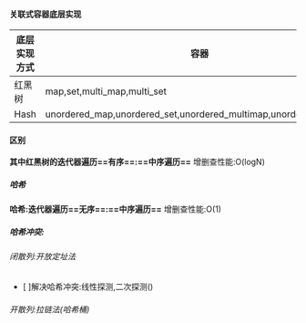 #### 关联式容器底层实现

|底层实现方式 | 容器|
|-|-|
|红黑树|map,set,multi_map,multi_set|
|Hash|unordered_map,unordered_set,unordered_multimap,unordered_multiset|

#### 区别
**其中红黑树的迭代器遍历==有序==:==中序遍历==**
增删查性能:O(logN)
##### 哈希
**哈希:迭代器遍历==无序==:==中序遍历==**
增删查性能:O(1)

##### 哈希冲突:
###### 闭散列:开放定址法

- [ ]解决哈希冲突:线性探测,二次探测()
###### 开散列:拉链法(哈希桶)

